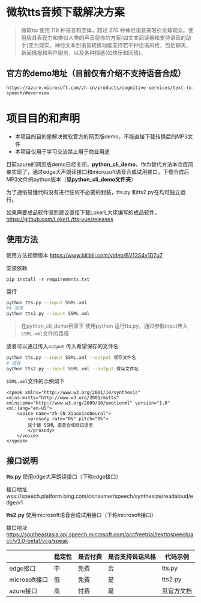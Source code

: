 # 微软tts音频下载解决方案
> 微软tts 使用 119 种语言和变体，超过 270 种神经语音来吸引全球观众。使用极具表现力和类似人类的声音将你的方案(如文本阅读器和支持语音的助手)变为现实。神经文本到语音转换功能支持若干种话语风格，包括聊天、新闻播报和客户服务，以及各种情感(如快乐和同情)。

## 官方的demo地址（目前仅有介绍不支持语音合成）
```
https://azure.microsoft.com/zh-cn/products/cognitive-services/text-to-speech/#overview
```

# 项目目的和声明
- 本项目的目的是解决微软官方的网页版demo，不能直接下载转换后的MP3文件
- 本项目仅用于学习交流禁止用于商业用途

目前azure的网页版demo已经关闭，**python_cli_demo**，作为替代方法本仓库简单实现了，通过edge大声朗读接口和microsoft语音合成试用接口，下载合成后MP3文件的python版本（**见python_cli_demo文件夹**）

为了通俗易懂代码没有进行任何不必要的封装，tts.py 和tts2.py在均可独立运行。

如果需要成品软件强烈建议直接下载LokerL大佬编写的成品软件，https://github.com/LokerL/tts-vue/releases

## 使用方法

使用方法视频版本
https://www.bilibili.com/video/BV13S4y1D7u7   


安装依赖

```
pip install -r requirements.txt
```

运行

```bash
python tts.py --input SSML.xml 
## 或者 
python tts2.py --input SSML.xml
```

> 在python_cli_demo目录下 使用python 运行tts.py，通过参数input传入`SSML.xml`文件的路径

或者可以通过传入`output` 传入希望保存的文件名

```bash
python tts.py --input SSML.xml --output 保存文件名 
# 或者
python tts2.py --input SSML.xml --output 保存文件名 
```

`SSML.xml`文件的示例如下

```
<speak xmlns="http://www.w3.org/2001/10/synthesis" xmlns:mstts="http://www.w3.org/2001/mstts" xmlns:emo="http://www.w3.org/2009/10/emotionml" version="1.0" xml:lang="en-US">
    <voice name="zh-CN-XiaoxiaoNeural">
        <prosody rate="0%" pitch="0%">
        这个是 SSML 语音合成标记语言
        </prosody>
    </voice>
</speak>
```

## 接口说明

**tts.py** 使用edge大声朗读接口（下称edge接口）   

接口地址 wss://speech.platform.bing.com/consumer/speech/synthesize/readaloud/edge/v1

**tts2.py** 使用microsoft语音合成试用接口（下称microsoft接口）

接口地址 https://southeastasia.api.speech.microsoft.com/accfreetrial/texttospeech/acc/v3.0-beta1/vcg/speak

|               | 稳定性 | 是否付费 | 是否支持说话风格 | 代码示例   |
| ------------- | ------ | -------- | ---------------- | ---------- |
| edge接口      | 中     | 免费     | 否               | tts.py     |
| microsoft接口 | 低     | 免费     | 是               | tts2.py    |
| azure接口     | 高     | 付费     | 是               | 见官方文档 |





